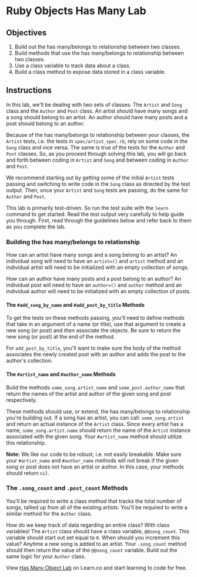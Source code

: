 # Ruby Objects Has Many Lab

## Objectives

1. Build out the has many/belongs to relationship between two classes. 
2. Build methods that use the has many/belongs to relationship between two classes. 
3. Use a class variable to track data about a class. 
4. Build a class method to expose data stored in a class variable. 

## Instructions

In this lab, we'll be dealing with two sets of classes. The `Artist` and `Song` class and the `Author` and `Post` class. An artist should have many songs and a song should belong to an artist. An author should have many posts and a post should belong to an author. 

Because of the has many/belongs to relationship between your classes, the `Artist` tests, i.e. the tests in `spec/artist_spec.rb`, rely on some code in the `Song` class and vice versa. The same is true of the tests for the `Author` and `Post` classes. So, as you proceed through solving this lab, you will go back and forth between coding in `Artist` and `Song` and between coding in `Author` and `Post`. 

We recommend starting out by getting some of the initial `Artist` tests passing and switching to write code in the `Song` class as directed by the test output. Then, once your `Artist` and `Song` tests are passing, do the same for `Author` and `Post`. 

This lab is primarily test-driven. So run the test suite with the `learn` command to get started. Read the test output very carefully to help guide you through. First, read through the guidelines below and refer back to them as you complete the lab. 

### Building the has many/belongs to relationship

How can an artist have many songs and a song belong to an artist? An individual song will need to have an `artist=()` and `artist` method and an individual artist will need to be initialized with an empty collection of songs. 

How can an author have many posts and a post belong to an author? An individual post will need to have an `author=()` and `author` method and an individual author will need to be initialized with an empty collection of posts.

#### The `#add_song_by_name` and `#add_post_by_title` Methods

To get the tests on these methods passing, you'll need to define methods that take in an argument of a name (or title), use that argument to create a new song (or post) and *then* associate the objects. Be sure to return the new song (or post) at the end of the method.

For `add_post_by_title`, you'll want to make sure the body of the method associates the newly created post with an author and adds the post to the author's collection.

#### The `#artist_name` and `#author_name` Methods

Build the methods `some_song.artist_name` and `some_post.author_name` that return the names of the artist and author of the given song and post respectively.

These methods should use, or extend, the has many/belongs to relationship you're building out. If a song has an artist, you can call: `some_song.artist` and return an actual instance of the `Artist` class. Since every artist has a name, `some_song.artist.name` should return the name of the `Artist` instance associated with the given song. Your `#artist_name` method should utilize this relationship. 

**Note:** We like our code to be robust, i.e. not easily breakable. Make sure your `#artist_name` and `#author_name` methods will not break if the given song or post does not have an artist or author. In this case, your methods should return `nil`.  

### The `.song_count` and `.post_count` Methods

You'll be required to write a class method that tracks the total number of songs, tallied up from all of the existing artists. You'll be required to write a similar method for the `Author` class. 

How do we keep track of data regarding an entire class? With class variables! The `Artist` class should have a class variable, `@@song_count`. This variable should start out set equal to `0`. When should you increment this value? Anytime a new song is added to an artist. Your `.song_count` method should then return the value of the `@@song_count` variable. Build out the same logic for your `Author` class. 

<p class='util--hide'>View <a href='https://learn.co/lessons/ruby-objects-has-many-lab'>Has Many Object Lab</a> on Learn.co and start learning to code for free.</p>
